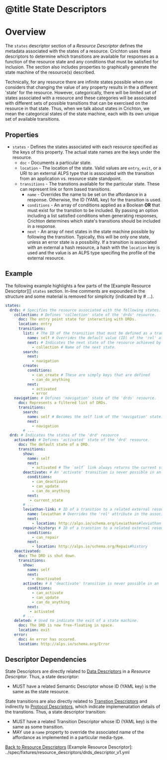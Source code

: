 # @title State Descriptors
# Overview
The `states` descriptor section of a _Resource Descriptor_ defines the metadata associated with the states of a 
resource. Crichton uses these descriptors to determine which transitions are available for responses as a function of 
the resource state and any conditions that must be satisfied for inclusion. The section also includes properties to 
graphically generate the state machine of the resource(s) described.

Technically, for any resource there are infinite states possible when one considers that changing the value of
any property results in the a different 'state' for the resource. However, categorically, there will be limited set of
states associated with a resource and these categories will be associated with different sets of possible transitions
that can be exercised on the resource in that state. Thus, when we talk about states in Crichton, we mean the 
categorical states of the state machine, each with its own unique set of available transitions.

## Properties
* `states` - Defines the states associated with each resource specified as the keys of this property. The 
actual state names are the keys under the resource.
    * `doc` - Documents a particular state.
    * `location` - The location of the state. Valid values are `entry`, `exit`, or a URI to an external ALPS type that is
associated with the transition from an application vs. resource state standpoint. 
    * `transitions` - The transtions available for the particular state. These can represent link or form based transitions.
        * `name` - Overrides the name to be set on the affordance in a response. Otherwise, the ID (YAML key) for the transition
is used.
        * `conditions` - An array of conditions applied as a Boolean __OR__ that must exist for the transtion to be included. 
By passing an option including a list satisfied conditions when generating responses, Crichton determines which state's 
transitions should be included in a response.
        * `next` - An array of next states in the state machine possible by following the transition. Typically, this will be
only one state, unless an error state is a possibility. If a transition is associated with an external a hash resource,
a hash with the `location` key is used and the value is an ALPS type specifing the profile of the external resource.

## Example
The following example highlights a few parts of the [Example Resource Descriptor][] `states` section. In-line comments
are expounded in the structure and some material is removed for simplicity (indicated by # ...). 

```yaml
states:
  drds: # Specifies the resource associated with the following states.
    collection: # Defines 'collection' state of the 'drds' resource.
      doc: The entry point state for interacting with DRDs.
      location: entry
      transitions:
        list: # The ID of the transition that must be defined as a transition descriptor for the resource.
          name: self # Overrides the default value (ID) of the 'rel' attribute of link or 'name' property of a form.
          next: # Indicates the next state of the resource achieved by following the transition.
            - collection # Name of the next state.
        search:
          next:
            - navigation
        create:
          conditions: 
            - can_create # These are simply keys that are defined
            - can_do_anything
          next:
            - activated
            - error   
    navigation: # Defines 'navigation' state of the 'drds' resource.
      doc: Represents a filtered list of DRDs.
      transitions:
        search:
          name: self # Becomes the self link of the 'navigation' state.
          next:
            - navigation
        # ...     
  drd: # Indicates the states of the 'drd' resource
    activated: # Defines 'activated' state of the 'drd' resource.
      doc: The default state of a DRD.
      transitions:
        show:
          name: self
          next:
            - activated # The `self` link always returns the current state.
        deactivate: # An 'activate' transition is never possible in an 'activated' state
          conditions:
            - can_deactivate 
            - can_update 
            - can_do_anything
          next:
           - current_state
        # ...
        leviathan-link: # ID of a transtion to a related external resource representing a 'leviathan'.
          name: leviathan # Overrides the 'rel' attribute in the associated link.
          next:
            - location: http://alps.io/schema.org/Leviathans#leviathan
        repair-history: # ID of a transtion to a related external resource representing a 'repair-history' resource.
          conditions:
            - can_repair
          next:
            - location: http://alps.io/schema.org/Repais#history
    deactivated: 
      doc: The DRD is shut down.
      transitions:
        show:
          name: self
          next:
            - deactivated
        activate: # A 'deactivate' transition is never possible in an 'deactivated' state
          conditions:
            - can_activate 
            - can_update 
            - can_do_anything
          next:
           - activated
        # ...
    deleted: # Used to indicate the exit of a state machine.
      doc: The DRD is now free-floating in space.
      location: exit
    error:
      doc: An error has occured.
      location: http://alps.io/schema.org/Error
```

## Descriptor Dependencies
State Descriptors are directly related to [Data Descriptors](data_descriptors.md) in a _Resource Descriptor_. Thus, a
state descriptor:

* MUST have a related Semantic Descriptor whose ID (YAML key) is the same as the state resource.

State transitions are also directly related to [Transtion Descriptors](transition_descriptors.md) and indirectly to
[Protocol Descriptors](transition_descriptors.md), which indicate implemenatation details of the transtions. Thus, a 
state descriptor transition:

* MUST have a related Transition Descriptor whose ID (YAML key) is the same as some transition.
* MAY use a `name` property to override the associated name of the affordance as implemented in a particular 
media-type.

[Back to Resource Descriptors](resource_descriptors.md)
[Example Resource Descriptor]: ../spec/fixtures/resource_descriptors/drds_descriptor_v1.yml
